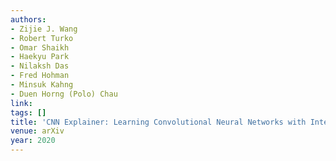 ```yaml
---
authors:
- Zijie J. Wang
- Robert Turko
- Omar Shaikh
- Haekyu Park
- Nilaksh Das
- Fred Hohman
- Minsuk Kahng
- Duen Horng (Polo) Chau
link:
tags: []
title: 'CNN Explainer: Learning Convolutional Neural Networks with Interactive Visualization.'
venue: arXiv
year: 2020
---
```

